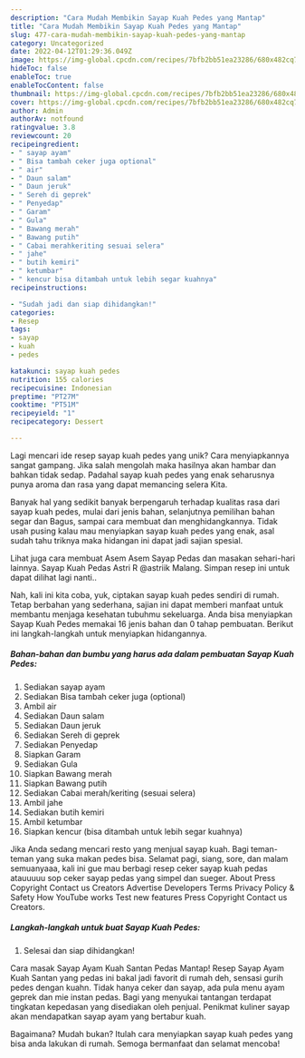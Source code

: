 ```yaml
---
description: "Cara Mudah Membikin Sayap Kuah Pedes yang Mantap"
title: "Cara Mudah Membikin Sayap Kuah Pedes yang Mantap"
slug: 477-cara-mudah-membikin-sayap-kuah-pedes-yang-mantap
category: Uncategorized
date: 2022-04-12T01:29:36.049Z
image: https://img-global.cpcdn.com/recipes/7bfb2bb51ea23286/680x482cq70/sayap-kuah-pedes-foto-resep-utama.jpg
hideToc: false
enableToc: true
enableTocContent: false
thumbnail: https://img-global.cpcdn.com/recipes/7bfb2bb51ea23286/680x482cq70/sayap-kuah-pedes-foto-resep-utama.jpg
cover: https://img-global.cpcdn.com/recipes/7bfb2bb51ea23286/680x482cq70/sayap-kuah-pedes-foto-resep-utama.jpg
author: Admin
authorAv: notfound
ratingvalue: 3.8
reviewcount: 20
recipeingredient:
- " sayap ayam"
- " Bisa tambah ceker juga optional"
- " air"
- " Daun salam"
- " Daun jeruk"
- " Sereh di geprek"
- " Penyedap"
- " Garam"
- " Gula"
- " Bawang merah"
- " Bawang putih"
- " Cabai merahkeriting sesuai selera"
- " jahe"
- " butih kemiri"
- " ketumbar"
- " kencur bisa ditambah untuk lebih segar kuahnya"
recipeinstructions:

- "Sudah jadi dan siap dihidangkan!"
categories:
- Resep
tags:
- sayap
- kuah
- pedes

katakunci: sayap kuah pedes 
nutrition: 155 calories
recipecuisine: Indonesian
preptime: "PT27M"
cooktime: "PT51M"
recipeyield: "1"
recipecategory: Dessert

---
```





Lagi mencari ide resep sayap kuah pedes yang unik? Cara menyiapkannya sangat gampang. Jika salah mengolah maka hasilnya akan hambar dan bahkan tidak sedap. Padahal sayap kuah pedes yang enak seharusnya punya aroma dan rasa yang dapat memancing selera Kita.





Banyak hal yang sedikit banyak berpengaruh terhadap kualitas rasa dari sayap kuah pedes, mulai dari jenis bahan, selanjutnya pemilihan bahan segar dan Bagus, sampai cara membuat dan menghidangkannya. Tidak usah pusing kalau mau menyiapkan sayap kuah pedes yang enak,      asal sudah tahu triknya maka hidangan ini dapat jadi sajian spesial.














Lihat juga cara membuat Asem Asem Sayap Pedas dan masakan sehari-hari lainnya. Sayap Kuah Pedas Astri R @astriik Malang. Simpan resep ini untuk dapat dilihat lagi nanti..






Nah, kali ini kita coba, yuk, ciptakan sayap kuah pedes sendiri di rumah. Tetap berbahan yang sederhana, sajian ini dapat memberi manfaat untuk membantu menjaga kesehatan tubuhmu sekeluarga. Anda bisa menyiapkan Sayap Kuah Pedes memakai 16 jenis bahan dan 0 tahap pembuatan. Berikut ini langkah-langkah untuk menyiapkan hidangannya.

<!--inarticleads1-->

##### Bahan-bahan dan bumbu yang harus ada dalam pembuatan Sayap Kuah Pedes:

1. Sediakan  sayap ayam
1. Sediakan  Bisa tambah ceker juga (optional)
1. Ambil  air
1. Sediakan  Daun salam
1. Sediakan  Daun jeruk
1. Sediakan  Sereh di geprek
1. Sediakan  Penyedap
1. Siapkan  Garam
1. Sediakan  Gula
1. Siapkan  Bawang merah
1. Siapkan  Bawang putih
1. Sediakan  Cabai merah/keriting (sesuai selera)
1. Ambil  jahe
1. Sediakan  butih kemiri
1. Ambil  ketumbar
1. Siapkan  kencur (bisa ditambah untuk lebih segar kuahnya)


Jika Anda sedang mencari resto yang menjual sayap kuah. Bagi teman-teman yang suka makan pedes bisa. Selamat pagi, siang, sore, dan malam semuanyaaa, kali ini gue mau berbagi resep ceker sayap kuah pedas atauuuuu sop ceker sayap pedas yang simpel dan sueger. About Press Copyright Contact us Creators Advertise Developers Terms Privacy Policy &amp; Safety How YouTube works Test new features Press Copyright Contact us Creators. 

<!--inarticleads2-->

##### Langkah-langkah untuk buat Sayap Kuah Pedes:


1. Selesai dan siap dihidangkan!

Cara masak Sayap Ayam Kuah Santan Pedas Mantap! Resep Sayap Ayam Kuah Santan yang pedas ini bakal jadi favorit di rumah deh, sensasi gurih pedes dengan kuahn. Tidak hanya ceker dan sayap, ada pula menu ayam geprek dan mie instan pedas. Bagi yang menyukai tantangan terdapat tingkatan kepedasan yang disediakan oleh penjual. Penikmat kuliner sayap akan mendapatkan sayap ayam yang bertabur kuah. 

Bagaimana? Mudah bukan? Itulah cara menyiapkan sayap kuah pedes yang bisa anda lakukan di rumah. Semoga bermanfaat dan selamat mencoba!
